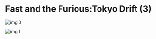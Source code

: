 # Fast and the Furious:Tokyo Drift (3)

![img 0](https://i.imgur.com/tKJ9zXP.jpg)

![img 1](https://i.imgur.com/Pcmo0p7.jpg)

